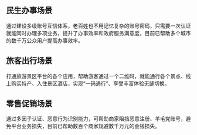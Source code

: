 
## 民生办事场景
通过建设多级账号互信体系，老百姓也不用记忆复杂的账号密码，只需要一次认证就能同时办理多项业务，提升了办事效率和政府服务满意度，目前已帮助多个城市的数千万公众用户提高办事效率。

## 旅客出行场景
打通旅游景区平台的各个应用，帮助游客通过一个二维码，就能通行各个景点、线上购买特产、入住景区酒店，实现“一码通行”、享受丰富体验无缝切换。

## 零售促销场景
通过多因子认证、恶意行为识别能力，可帮助商家阻挡恶意注册、羊毛党账号，避免平台业务损失，目前已帮助数百个商家规避数千万元的金钱损失。
